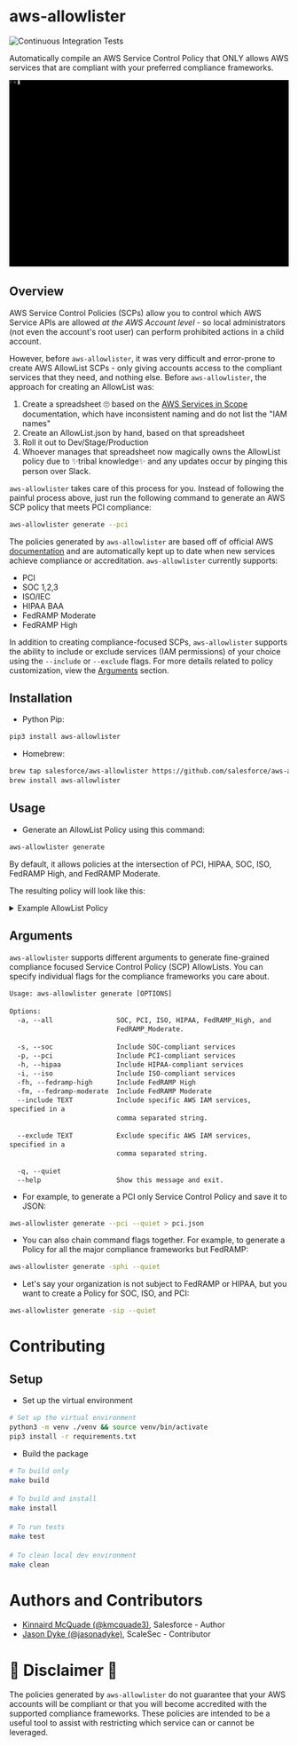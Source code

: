 # aws-allowlister

![Continuous Integration Tests](https://github.com/salesforce/aws-allowlister/workflows/continuous-integration/badge.svg)

Automatically compile an AWS Service Control Policy that ONLY allows AWS services that are compliant with your preferred compliance frameworks.

![](./examples/media/aws-allowlister.gif)

## Overview

AWS Service Control Policies (SCPs) allow you to control which AWS Service APIs are allowed *at the AWS Account level* - so local administrators (not even the account's root user) can perform prohibited actions in a child account.

 However, before `aws-allowlister`, it was very difficult and error-prone to create AWS AllowList SCPs - only giving accounts access to the compliant services that they need, and nothing else. Before `aws-allowlister`, the approach for creating an AllowList was:
1. Create a spreadsheet 🙄  based on the [AWS Services in Scope](https://aws.amazon.com/compliance/services-in-scope/) documentation, which have inconsistent naming and do not list the "IAM names"
2. Create an AllowList.json by hand, based on that spreadsheet
3. Roll it out to Dev/Stage/Production
4. Whoever manages that spreadsheet now magically owns the AllowList policy due to ✨tribal knowledge✨ and any updates occur by pinging this person over Slack.

`aws-allowlister` takes care of this process for you. Instead of following the painful process above, just run the following command to generate an AWS SCP policy that meets PCI compliance:

```bash
aws-allowlister generate --pci
```

The policies generated by `aws-allowlister` are based off of official AWS [documentation](https://aws.amazon.com/compliance/services-in-scope/) and are automatically kept up to date when new services achieve compliance or accreditation. `aws-allowlister` currently supports:

* PCI
* SOC 1,2,3
* ISO/IEC
* HIPAA BAA
* FedRAMP Moderate
* FedRAMP High

In addition to creating compliance-focused SCPs, `aws-allowlister` supports the ability to include or exclude services (IAM permissions) of your choice using the `--include` or `--exclude` flags. For more details related to policy customization, view the [Arguments](#arguments) section.

## Installation

* Python Pip:

```bash
pip3 install aws-allowlister
```

* Homebrew:

```bash
brew tap salesforce/aws-allowlister https://github.com/salesforce/aws-allowlister
brew install aws-allowlister
```

## Usage

* Generate an AllowList Policy using this command:

```bash
aws-allowlister generate
```

By default, it allows policies at the intersection of PCI, HIPAA, SOC, ISO, FedRAMP High, and FedRAMP Moderate.

The resulting policy will look like this:

<details>
<summary>Example AllowList Policy</summary>

```json
{
    "Version": "2012-10-17",
    "Statement": {
        "Sid": "AllowList",
        "Effect": "Deny",
        "NotAction": [
            "account:*",
            "acm:*",
            "amplify:*",
            "amplifybackend:*",
            "apigateway:*",
            "application-autoscaling:*",
            "appstream:*",
            "appsync:*",
            "athena:*",
            "autoscaling:*",
            "aws-portal:*",
            "backup:*",
            "batch:*",
            "clouddirectory:*",
            "cloudformation:*",
            "cloudfront:*",
            "cloudhsm:*",
            "cloudtrail:*",
            "cloudwatch:*",
            "codebuild:*",
            "codecommit:*",
            "codedeploy:*",
            "codepipeline:*",
            "cognito-identity:*",
            "cognito-idp:*",
            "comprehend:*",
            "comprehendmedical:*",
            "config:*",
            "connect:*",
            "dataexchange:*",
            "datasync:*",
            "directconnect:*",
            "dms:*",
            "ds:*",
            "dynamodb:*",
            "ebs:*",
            "ec2:*",
            "ecr:*",
            "ecs:*",
            "eks:*",
            "elasticache:*",
            "elasticbeanstalk:*",
            "elasticfilesystem:*",
            "elasticmapreduce:*",
            "es:*",
            "events:*",
            "execute-api:*",
            "firehose:*",
            "fms:*",
            "forecast:*",
            "freertos:*",
            "fsx:*",
            "glacier:*",
            "globalaccelerator:*",
            "glue:*",
            "greengrass:*",
            "guardduty:*",
            "health:*",
            "iam:*",
            "inspector:*",
            "iot:*",
            "iot-device-tester:*",
            "iotdeviceadvisor:*",
            "iotevents:*",
            "iotwireless:*",
            "kafka:*",
            "kinesis:*",
            "kinesisanalytics:*",
            "kinesisvideo:*",
            "kms:*",
            "lambda:*",
            "lex:*",
            "logs:*",
            "macie2:*",
            "mediaconnect:*",
            "mediaconvert:*",
            "medialive:*",
            "mq:*",
            "neptune-db:*",
            "opsworks-cm:*",
            "organizations:*",
            "outposts:*",
            "personalize:*",
            "polly:*",
            "qldb:*",
            "quicksight:*",
            "rds:*",
            "rds-data:*",
            "rds-db:*",
            "redshift:*",
            "rekognition:*",
            "robomaker:*",
            "route53:*",
            "route53domains:*",
            "s3:*",
            "sagemaker:*",
            "secretsmanager:*",
            "securityhub:*",
            "serverlessrepo:*",
            "servicecatalog:*",
            "shield:*",
            "sms:*",
            "sms-voice:*",
            "snowball:*",
            "sns:*",
            "sqs:*",
            "ssm:*",
            "sso:*",
            "sso-directory:*",
            "states:*",
            "storagegateway:*",
            "sts:*",
            "support:*",
            "swf:*",
            "textract:*",
            "transcribe:*",
            "transfer:*",
            "translate:*",
            "waf:*",
            "waf-regional:*",
            "wafv2:*",
            "workdocs:*",
            "worklink:*",
            "workspaces:*",
            "xray:*"
        ],
        "Resource": "*"
    }
}
```

</details>

## Arguments

`aws-allowlister` supports different arguments to generate fine-grained compliance focused Service Control Policy (SCP) AllowLists. You can specify individual flags for the compliance frameworks you care about.

```
Usage: aws-allowlister generate [OPTIONS]

Options:
  -a, --all                SOC, PCI, ISO, HIPAA, FedRAMP_High, and
                           FedRAMP_Moderate.

  -s, --soc                Include SOC-compliant services
  -p, --pci                Include PCI-compliant services
  -h, --hipaa              Include HIPAA-compliant services
  -i, --iso                Include ISO-compliant services
  -fh, --fedramp-high      Include FedRAMP High
  -fm, --fedramp-moderate  Include FedRAMP Moderate
  --include TEXT           Include specific AWS IAM services, specified in a
                           comma separated string.

  --exclude TEXT           Exclude specific AWS IAM services, specified in a
                           comma separated string.

  -q, --quiet
  --help                   Show this message and exit.
```


* For example, to generate a PCI only Service Control Policy and save it to JSON:

```bash
aws-allowlister generate --pci --quiet > pci.json
```

* You can also chain command flags together. For example, to generate a Policy for all the major compliance frameworks but FedRAMP:

```bash
aws-allowlister generate -sphi --quiet
```

* Let's say your organization is not subject to FedRAMP or HIPAA, but you want to create a Policy for SOC, ISO, and PCI:

```bash
aws-allowlister generate -sip --quiet
```

# Contributing

## Setup

* Set up the virtual environment

```bash
# Set up the virtual environment
python3 -m venv ./venv && source venv/bin/activate
pip3 install -r requirements.txt
```

* Build the package

```bash
# To build only
make build

# To build and install
make install

# To run tests
make test

# To clean local dev environment
make clean
```

# Authors and Contributors

* [Kinnaird McQuade (@kmcquade3)](https://twitter.com/kmcquade3), Salesforce - Author
* [Jason Dyke (@jasonadyke)](https://twitter.com/jasonadyke), ScaleSec - Contributor

# 🚨 Disclaimer 🚨
The policies generated by `aws-allowlister` do not guarantee that your AWS accounts will be compliant or that you will become accredited with the supported compliance frameworks. These policies are intended to be a useful tool to assist with restricting which service can or cannot be leveraged.
